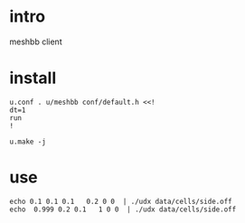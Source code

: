 # intro

meshbb client

# install

```
u.conf . u/meshbb conf/default.h <<!
dt=1
run
!

u.make -j
```

# use

    echo 0.1 0.1 0.1   0.2 0 0  | ./udx data/cells/side.off
	echo  0.999 0.2 0.1   1 0 0  | ./udx data/cells/side.off
